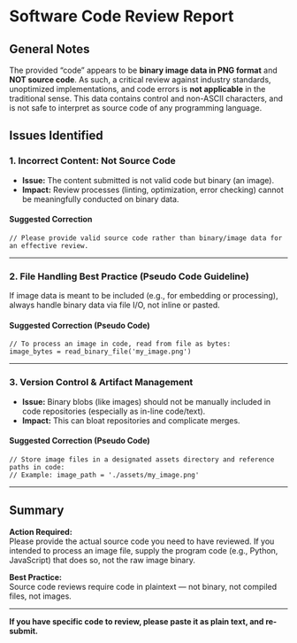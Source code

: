 # Software Code Review Report

## General Notes

The provided “code” appears to be **binary image data in PNG format** and **NOT source code**. As such, a critical review against industry standards, unoptimized implementations, and code errors is **not applicable** in the traditional sense. This data contains control and non-ASCII characters, and is not safe to interpret as source code of any programming language.

## Issues Identified

### 1. **Incorrect Content: Not Source Code**

- **Issue:** The content submitted is not valid code but binary (an image).
- **Impact:** Review processes (linting, optimization, error checking) cannot be meaningfully conducted on binary data.

#### Suggested Correction
```plaintext
// Please provide valid source code rather than binary/image data for an effective review.
```

---

### 2. **File Handling Best Practice (Pseudo Code Guideline)**

If image data is meant to be included (e.g., for embedding or processing), always handle binary data via file I/O, not inline or pasted.

#### Suggested Correction (Pseudo Code)
```pseudo
// To process an image in code, read from file as bytes:
image_bytes = read_binary_file('my_image.png')
```

---

### 3. **Version Control & Artifact Management**

- **Issue:** Binary blobs (like images) should not be manually included in code repositories (especially as in-line code/text).
- **Impact:** This can bloat repositories and complicate merges.

#### Suggested Correction (Pseudo Code)
```plaintext
// Store image files in a designated assets directory and reference paths in code:
// Example: image_path = './assets/my_image.png'
```

---

## Summary

**Action Required:**  
Please provide the actual source code you need to have reviewed. If you intended to process an image file, supply the program code (e.g., Python, JavaScript) that does so, not the raw image binary.

**Best Practice:**  
Source code reviews require code in plaintext — not binary, not compiled files, not images.

---

**If you have specific code to review, please paste it as plain text, and re-submit.**